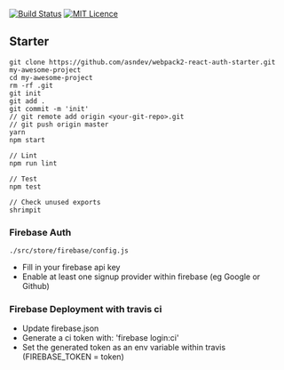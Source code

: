 [![Build Status](https://travis-ci.org/asndev/webpack2-react-auth-starter.svg?branch=master)](https://travis-ci.org/asndev/webpack2-react-auth-starter) [![MIT Licence](https://badges.frapsoft.com/os/mit/mit.svg?v=103)](https://opensource.org/licenses/mit-license.php)


## Starter

```
git clone https://github.com/asndev/webpack2-react-auth-starter.git my-awesome-project
cd my-awesome-project
rm -rf .git
git init
git add .
git commit -m 'init'
// git remote add origin <your-git-repo>.git
// git push origin master
yarn
npm start
```

```
// Lint
npm run lint

// Test
npm test

// Check unused exports
shrimpit
```

### Firebase Auth
```
./src/store/firebase/config.js
```
- Fill in your firebase api key
- Enable at least one signup provider within firebase (eg Google or Github)

### Firebase Deployment with travis ci
- Update firebase.json
- Generate a ci token with: 'firebase login:ci'
- Set the generated token as an env variable within travis (FIREBASE_TOKEN = token)


